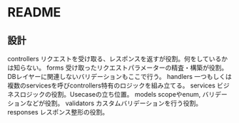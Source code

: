 # README
## 設計

controllers
リクエストを受け取る、レスポンスを返すが役割。何をしているかは知らない。
forms
受け取ったリクエストパラメーターの精査・構築が役割。DBレイヤーに関連しないバリデーションもここで行う。
handlers
一つもしくは複数のservicesを呼びcontrollers特有のロジックを組み立てる。
services
ビジネスロジックの役割。Usecaseの立ち位置。
models
scopeやenum, バリデーションなどが役割。
validators
カスタムバリデーションを行う役割。
responses
レスポンス整形の役割。
